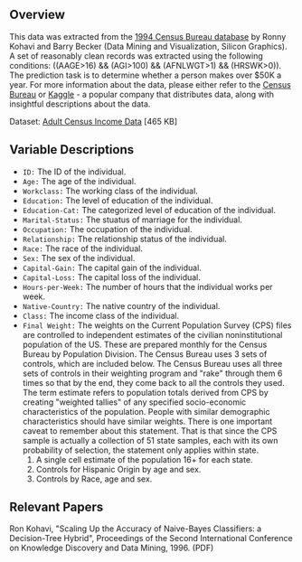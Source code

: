 ## Overview

This data was extracted from the [1994 Census Bureau database](http://www.census.gov/en.html) by Ronny Kohavi and Barry Becker (Data Mining and Visualization, Silicon Graphics). A set of reasonably clean records was extracted using the following conditions: ((AAGE>16) && (AGI>100) && (AFNLWGT>1) && (HRSWK>0)). The prediction task is to determine whether a person makes over $50K a year. For more information about the data, please either refer to the [Census Bureau](http://www.census.gov/en.html) or [Kaggle](https://www.kaggle.com/uciml/adult-census-income/home) - a popular company that distributes data, along with insightful descriptions about the data. 

Dataset: [Adult Census Income Data](https://www.kaggle.com/uciml/adult-census-income/home) [465 KB]

## Variable Descriptions

- `ID:` The ID of the individual.
- `Age:` The age of the individual.
- `Workclass:` The working class of the individual.
- `Education:` The level of education of the individual.
- `Education-Cat:` The categorized level of education of the individual.
- `Marital-Status:` The stuatus of marriage for the individual.
- `Occupation:` The occupation of the individual.
- `Relationship:` The relationship status of the individual.
- `Race:` The race of the individual.
- `Sex:` The sex of the individual.
- `Capital-Gain:` The capital gain of the individual.
- `Capital-Loss:` The capital loss of the individual.
- `Hours-per-Week:` The number of hours that the individual works per week.
- `Native-Country:` The native country of the individual.
- `Class:` The income class of the individual.
- `Final Weight:` The weights on the Current Population Survey (CPS) files are controlled to independent estimates of the civilian noninstitutional population of the US. These are prepared monthly for the Census Bureau by Population Division. The Census Bureau uses 3 sets of controls, which are included below. The Census Bureau uses all three sets of controls in their weighting program and "rake" through them 6 times so that by the end, they come back to all the controls they used. The term estimate refers to population totals derived from CPS by creating "weighted tallies" of any specified socio-economic characteristics of the population. People with similar demographic characteristics should have similar weights. There is one important caveat to remember about this statement. That is that since the CPS sample is actually a collection of 51 state samples, each with its own probability of selection, the statement only applies within state.
  1. A single cell estimate of the population 16+ for each state.
  2. Controls for Hispanic Origin by age and sex.
  3. Controls by Race, age and sex.  


## Relevant Papers
Ron Kohavi, "Scaling Up the Accuracy of Naive-Bayes Classifiers: a Decision-Tree Hybrid", Proceedings of the Second International Conference on Knowledge Discovery and Data Mining, 1996. (PDF)
